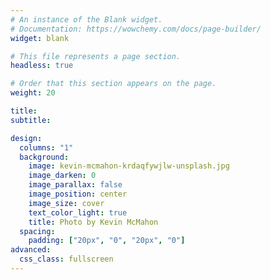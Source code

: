 ```yaml
---
# An instance of the Blank widget.
# Documentation: https://wowchemy.com/docs/page-builder/
widget: blank

# This file represents a page section.
headless: true

# Order that this section appears on the page.
weight: 20

title: 
subtitle:

design:
  columns: "1"
  background:
    image: kevin-mcmahon-krdaqfywjlw-unsplash.jpg
    image_darken: 0
    image_parallax: false
    image_position: center
    image_size: cover
    text_color_light: true
    title: Photo by Kevin McMahon
  spacing:
    padding: ["20px", "0", "20px", "0"]
advanced:
  css_class: fullscreen
---
```

